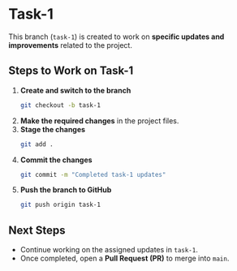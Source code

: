 # **Task-1**  

This branch (`task-1`) is created to work on **specific updates and improvements** related to the project.  

## **Steps to Work on Task-1**  

1. **Create and switch to the branch**  
   ```bash
   git checkout -b task-1
   ```
2. **Make the required changes** in the project files.  
3. **Stage the changes**  
   ```bash
   git add .
   ```
4. **Commit the changes**  
   ```bash
   git commit -m "Completed task-1 updates"
   ```
5. **Push the branch to GitHub**  
   ```bash
   git push origin task-1
   ```

## **Next Steps**  
- Continue working on the assigned updates in `task-1`.  
- Once completed, open a **Pull Request (PR)** to merge into `main`.  

